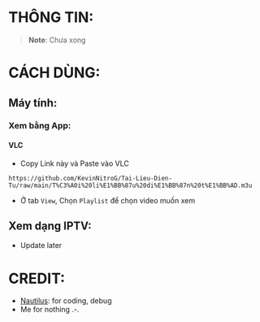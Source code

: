 # THÔNG TIN:

> **Note**: Chưa xong

# CÁCH DÙNG:

## Máy tính:

### Xem bằng App:

#### VLC

- Copy Link này và Paste vào VLC

```
https://github.com/KevinNitroG/Tai-Lieu-Dien-Tu/raw/main/T%C3%A0i%20li%E1%BB%87u%20di%E1%BB%87n%20t%E1%BB%AD.m3u
```

- Ở tab `View`, Chọn `Playlist` để chọn video muốn xem

## Xem dạng IPTV:

- Update later

# CREDIT:

- [Nautilus](github.com/longtoZ/): for coding, debug
- Me for nothing .-.

